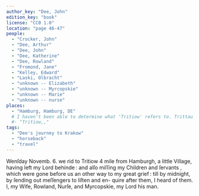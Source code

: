 ```yaml
---
author_key: "Dee, John"
edition_key: "book"
license: "CC0 1.0"
location: "page 46-47"
people:
  - "Crocker, John"
  - "Dee, Arthur"
  - "Dee, John"
  - "Dee, Katherine"
  - "Dee, Rowland"
  - "Fromond, Jane"
  - "Kelley, Edward"
  - "Laski, Olbracht"
  - "unknown -- Elizabeth"
  - "unknown -- Myrcopskie"
  - "unknown -- Marie"
  - "unknown -- nurse"
places:
  - "Hamburg, Hamburg, DE"
  # I haven't been able to determine what 'Tritiow' refers to. Trittau sounds similar, but is about 18 miles from Hamburg, not 4 miles.
  #- "Tritiow,,"
tags:
  - "Dee's journey to Krakow"
  - "horseback"
  - "travel"
---
```

Wenſday Novemb. 6. we rid to Tritiow 4 mile from Hamburgh, a little Village, having left
my Lord behinde : and alſo miſſing my Children and ſervants , which were gone before us an
other way to my great grief : till by midnight, by ſending out meſſengers to liſten and en-
quire after them, I heard of them. I, my Wife, Rowland, Nurſe, and Myrcopskie, my Lord his
man.
